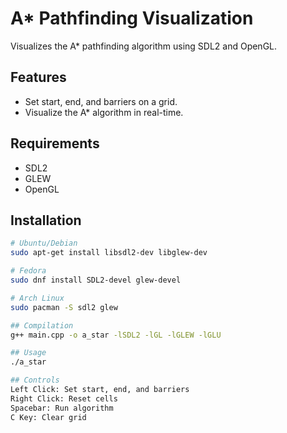 # A* Pathfinding Visualization

Visualizes the A* pathfinding algorithm using SDL2 and OpenGL.

## Features

- Set start, end, and barriers on a grid.
- Visualize the A* algorithm in real-time.

## Requirements

- SDL2
- GLEW
- OpenGL

## Installation

```bash
# Ubuntu/Debian
sudo apt-get install libsdl2-dev libglew-dev

# Fedora
sudo dnf install SDL2-devel glew-devel

# Arch Linux
sudo pacman -S sdl2 glew

## Compilation 
g++ main.cpp -o a_star -lSDL2 -lGL -lGLEW -lGLU

## Usage 
./a_star 

## Controls
Left Click: Set start, end, and barriers
Right Click: Reset cells
Spacebar: Run algorithm
C Key: Clear grid



